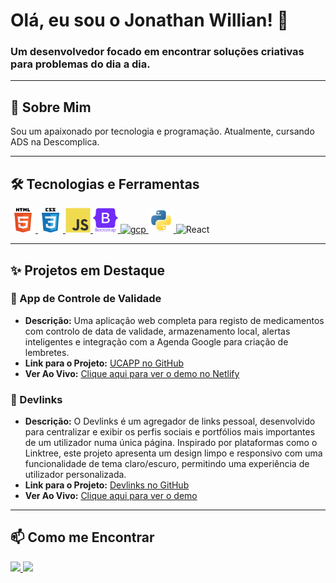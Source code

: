 # Olá, eu sou o Jonathan Willian! 👋

### Um desenvolvedor focado em encontrar soluções criativas para problemas do dia a dia.

---

## 🚀 Sobre Mim

Sou um apaixonado por tecnologia e programação. Atualmente, cursando ADS na Descomplica.

---

## 🛠️ Tecnologias e Ferramentas

<p align="left">
  <a href="https://developer.mozilla.org/en-US/docs/Web/HTML" target="_blank" rel="noreferrer">
    <img src="https://raw.githubusercontent.com/devicons/devicon/master/icons/html5/html5-original-wordmark.svg" alt="html5" width="40" height="40"/>
  </a>
  <a href="https://developer.mozilla.org/en-US/docs/Web/CSS" target="_blank" rel="noreferrer">
    <img src="https://raw.githubusercontent.com/devicons/devicon/master/icons/css3/css3-original-wordmark.svg" alt="css3" width="40" height="40"/>
  </a>
  <a href="https://developer.mozilla.org/en-US/docs/Web/JavaScript" target="_blank" rel="noreferrer">
    <img src="https://raw.githubusercontent.com/devicons/devicon/master/icons/javascript/javascript-original.svg" alt="javascript" width="40" height="40"/>
  </a>
  <a href="https://getbootstrap.com" target="_blank" rel="noreferrer">
    <img src="https://raw.githubusercontent.com/devicons/devicon/master/icons/bootstrap/bootstrap-plain-wordmark.svg" alt="bootstrap" width="40" height="40"/>
  </a>
  <a href="https://cloud.google.com" target="_blank" rel="noreferrer">
    <img src="https://www.vectorlogo.zone/logos/google_cloud/google_cloud-icon.svg" alt="gcp" width="40" height="40"/>
  </a>
  <a href="https://www.python.org" target="_blank" rel="noreferrer"> 
    <img src="https://raw.githubusercontent.com/devicons/devicon/master/icons/python/python-original.svg" alt="python" width="40" height="40"/> 
  </a>
  <img src="https://img.shields.io/badge/React-20232A?style=for-the-badge&logo=react&logoColor=61DAFB" alt="React">
</p>

---

## ✨ Projetos em Destaque

### 📱 App de Controle de Validade
- **Descrição:** Uma aplicação web completa para registo de medicamentos com controlo de data de validade, armazenamento local, alertas inteligentes e integração com a Agenda Google para criação de lembretes.
- **Link para o Projeto:** [UCAPP no GitHub](https://github.com/JONIS7/UCAPP)
- **Ver Ao Vivo:** [Clique aqui para ver o demo no Netlify](https://appuc.netlify.app/)

### 🔗 Devlinks
- **Descrição:** O Devlinks é um agregador de links pessoal, desenvolvido para centralizar e exibir os perfis sociais e portfólios mais importantes de um utilizador numa única página. Inspirado por plataformas como o Linktree, este projeto apresenta um design limpo e responsivo com uma funcionalidade de tema claro/escuro, permitindo uma experiência de utilizador personalizada.
- **Link para o Projeto:** [Devlinks no GitHub](https://github.com/JONIS7/Dev-links)
- **Ver Ao Vivo:** [Clique aqui para ver o demo](https://jonis7.github.io/Dev-links/)
---

## 📫 Como me Encontrar

<p align="left">
  <a href="mailto:jonisehis7@gmail.com">
    <img src="https://img.shields.io/badge/Gmail-D14836?style=for-the-badge&logo=gmail&logoColor=white" />
  </a>
  <a href="https://www.linkedin.com/in/jonathanwillian7">
    <img src="https://img.shields.io/badge/LinkedIn-0077B5?style=for-the-badge&logo=linkedin&logoColor=white" />
  </a>
</p>
